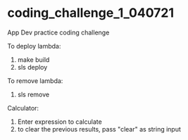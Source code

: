 # coding_challenge_1_040721
App Dev practice coding challenge

To deploy lambda:
1. make build
2. sls deploy

To remove lambda:
1. sls remove

Calculator:
1. Enter expression to calculate 
2. to clear the previous results, pass "clear" as string input